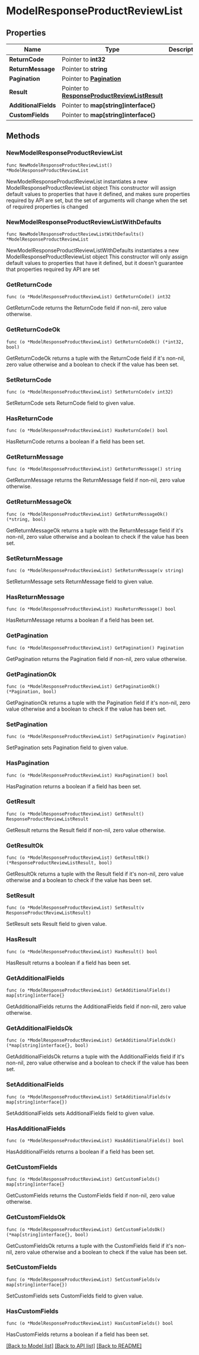 # ModelResponseProductReviewList

## Properties

Name | Type | Description | Notes
------------ | ------------- | ------------- | -------------
**ReturnCode** | Pointer to **int32** |  | [optional] 
**ReturnMessage** | Pointer to **string** |  | [optional] 
**Pagination** | Pointer to [**Pagination**](Pagination.md) |  | [optional] 
**Result** | Pointer to [**ResponseProductReviewListResult**](ResponseProductReviewListResult.md) |  | [optional] 
**AdditionalFields** | Pointer to **map[string]interface{}** |  | [optional] 
**CustomFields** | Pointer to **map[string]interface{}** |  | [optional] 

## Methods

### NewModelResponseProductReviewList

`func NewModelResponseProductReviewList() *ModelResponseProductReviewList`

NewModelResponseProductReviewList instantiates a new ModelResponseProductReviewList object
This constructor will assign default values to properties that have it defined,
and makes sure properties required by API are set, but the set of arguments
will change when the set of required properties is changed

### NewModelResponseProductReviewListWithDefaults

`func NewModelResponseProductReviewListWithDefaults() *ModelResponseProductReviewList`

NewModelResponseProductReviewListWithDefaults instantiates a new ModelResponseProductReviewList object
This constructor will only assign default values to properties that have it defined,
but it doesn't guarantee that properties required by API are set

### GetReturnCode

`func (o *ModelResponseProductReviewList) GetReturnCode() int32`

GetReturnCode returns the ReturnCode field if non-nil, zero value otherwise.

### GetReturnCodeOk

`func (o *ModelResponseProductReviewList) GetReturnCodeOk() (*int32, bool)`

GetReturnCodeOk returns a tuple with the ReturnCode field if it's non-nil, zero value otherwise
and a boolean to check if the value has been set.

### SetReturnCode

`func (o *ModelResponseProductReviewList) SetReturnCode(v int32)`

SetReturnCode sets ReturnCode field to given value.

### HasReturnCode

`func (o *ModelResponseProductReviewList) HasReturnCode() bool`

HasReturnCode returns a boolean if a field has been set.

### GetReturnMessage

`func (o *ModelResponseProductReviewList) GetReturnMessage() string`

GetReturnMessage returns the ReturnMessage field if non-nil, zero value otherwise.

### GetReturnMessageOk

`func (o *ModelResponseProductReviewList) GetReturnMessageOk() (*string, bool)`

GetReturnMessageOk returns a tuple with the ReturnMessage field if it's non-nil, zero value otherwise
and a boolean to check if the value has been set.

### SetReturnMessage

`func (o *ModelResponseProductReviewList) SetReturnMessage(v string)`

SetReturnMessage sets ReturnMessage field to given value.

### HasReturnMessage

`func (o *ModelResponseProductReviewList) HasReturnMessage() bool`

HasReturnMessage returns a boolean if a field has been set.

### GetPagination

`func (o *ModelResponseProductReviewList) GetPagination() Pagination`

GetPagination returns the Pagination field if non-nil, zero value otherwise.

### GetPaginationOk

`func (o *ModelResponseProductReviewList) GetPaginationOk() (*Pagination, bool)`

GetPaginationOk returns a tuple with the Pagination field if it's non-nil, zero value otherwise
and a boolean to check if the value has been set.

### SetPagination

`func (o *ModelResponseProductReviewList) SetPagination(v Pagination)`

SetPagination sets Pagination field to given value.

### HasPagination

`func (o *ModelResponseProductReviewList) HasPagination() bool`

HasPagination returns a boolean if a field has been set.

### GetResult

`func (o *ModelResponseProductReviewList) GetResult() ResponseProductReviewListResult`

GetResult returns the Result field if non-nil, zero value otherwise.

### GetResultOk

`func (o *ModelResponseProductReviewList) GetResultOk() (*ResponseProductReviewListResult, bool)`

GetResultOk returns a tuple with the Result field if it's non-nil, zero value otherwise
and a boolean to check if the value has been set.

### SetResult

`func (o *ModelResponseProductReviewList) SetResult(v ResponseProductReviewListResult)`

SetResult sets Result field to given value.

### HasResult

`func (o *ModelResponseProductReviewList) HasResult() bool`

HasResult returns a boolean if a field has been set.

### GetAdditionalFields

`func (o *ModelResponseProductReviewList) GetAdditionalFields() map[string]interface{}`

GetAdditionalFields returns the AdditionalFields field if non-nil, zero value otherwise.

### GetAdditionalFieldsOk

`func (o *ModelResponseProductReviewList) GetAdditionalFieldsOk() (*map[string]interface{}, bool)`

GetAdditionalFieldsOk returns a tuple with the AdditionalFields field if it's non-nil, zero value otherwise
and a boolean to check if the value has been set.

### SetAdditionalFields

`func (o *ModelResponseProductReviewList) SetAdditionalFields(v map[string]interface{})`

SetAdditionalFields sets AdditionalFields field to given value.

### HasAdditionalFields

`func (o *ModelResponseProductReviewList) HasAdditionalFields() bool`

HasAdditionalFields returns a boolean if a field has been set.

### GetCustomFields

`func (o *ModelResponseProductReviewList) GetCustomFields() map[string]interface{}`

GetCustomFields returns the CustomFields field if non-nil, zero value otherwise.

### GetCustomFieldsOk

`func (o *ModelResponseProductReviewList) GetCustomFieldsOk() (*map[string]interface{}, bool)`

GetCustomFieldsOk returns a tuple with the CustomFields field if it's non-nil, zero value otherwise
and a boolean to check if the value has been set.

### SetCustomFields

`func (o *ModelResponseProductReviewList) SetCustomFields(v map[string]interface{})`

SetCustomFields sets CustomFields field to given value.

### HasCustomFields

`func (o *ModelResponseProductReviewList) HasCustomFields() bool`

HasCustomFields returns a boolean if a field has been set.


[[Back to Model list]](../README.md#documentation-for-models) [[Back to API list]](../README.md#documentation-for-api-endpoints) [[Back to README]](../README.md)


